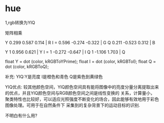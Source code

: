 # hue

1,rgb转换为YIQ

矩阵相乘

Y    0.299  0.587  0.114   | R
I =  0.596  -0.274 -0.322  | G
Q    0.211  -0.523 0.312   | B

Y    1  0.956  0.621   | Y
I =  1  -0.272 -0.647  | I
Q    1  -1.106 1.703   | Q


float Y = dot (color, kRGBToYPrime);
float I = dot (color, kRGBToI);
float Q = dot (color, kRGBToQ);



补充:
YIQ:Y是亮度  I是橙色和青色  Q是紫色到黄绿色

YIQ优点:
较其他颜色空间，YIQ颜色空间具有能将图像中的亮度分量分离提取出来的优点，并且YIQ颜色空间与RGB颜色空间之间是线性变换的
关系，计算量小，聚类特性也比较好，可以适应光照强度不断变化的场合，因此能够有效地用于彩色图像处理。可用于在自然条件下
采集到的复杂背景下的运动目标的识别.


不明白有什么用?